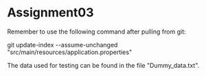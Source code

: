 # Assignment03

Remember to use the following command after pulling from git:

git update-index --assume-unchanged "src/main/resources/application.properties"

The data used for testing can be found in the file "Dummy_data.txt".


